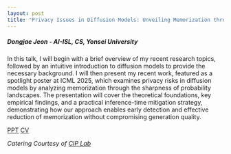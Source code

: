 ```yaml
---
layout: post
title: "Privacy Issues in Diffusion Models: Unveiling Memorization through the Sharpness of Probability Landscapes"
---
```


<h5>
    Dongjae Jeon - AI-ISL, CS, Yonsei University
</h5>

In this talk, I will begin with a brief overview of my recent research topics, followed by an intuitive introduction to diffusion models to provide the necessary background. I will then present my recent work, featured as a spotlight poster at ICML 2025, which examines privacy risks in diffusion models by analyzing memorization through the sharpness of probability landscapes. The presentation will cover the theoretical foundations, key empirical findings, and a practical inference-time mitigation strategy, demonstrating how our approach enables early detection and effective reduction of memorization without compromising generation quality.

[PPT](https://drive.google.com/file/d/1Z7DNHLjDACSM4kB4GvQZYgmYpCd8D0e-/view?usp=sharing)
[CV](https://drive.google.com/file/d/1QMnj4JgkLrx2rbW7kf7hiAOpZ1SJu55j/view?usp=sharing)

<i>
    Catering Courtesy of <a href="https://www.ciplab.kr/">CIP Lab</a>
</i>